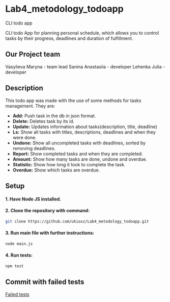 # Lab4_metodology_todoapp
CLI todo app

CLI todo App for planning personal schedule, which allows you to control tasks by their progress, deadlines and duration of fulfillment. 

## Our Project team
Vasylieva Maryna - team lead 
Sanina Anastasiia - developer 
Lehenka Julia - developer 

## Description
This todo app was made with the use of some methods for tasks management. 
They are: 

- **Add:** Push task in the db in json format. 
- **Delete:** Deletes task by its id. 
- **Update:** Updates information about tasks(description, title, deadline) 
- **Ls:** Show all tasks with titles, descriptions, deadlines and when they were done.  
- **Undone:** Show all uncompleted tasks with deadlines, sorted by removing deadlines. 
- **Report:** Show completed tasks and when they are completed. 
- **Amount:** Show how many tasks are done, undone and overdue. 
- **Statistic:** Show how long it took to complete the task. 
- **Overdue:** Show which tasks are overdue. 

## Setup

#### 1. Have Node JS installed.

#### 2. Clone the repository with command:
```bash
git clone https://github.com/ukioxz/Lab4_metodology_todoapp.git
```
#### 3. Run main file with further instructions:
```bash
node main.js
```
#### 4. Run tests:
```bash
npm test
```
## Commit with failed tests
[Failed tests](https://github.com/ukioxz/Lab4_metodology_todoapp/commit/b0e4a372660103306b7f088fe19d68d992b754d4)